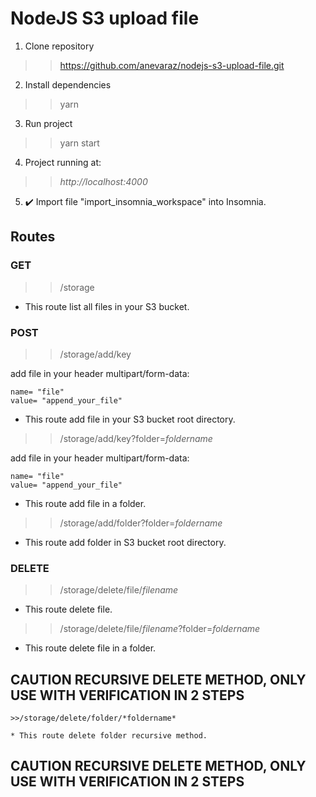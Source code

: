 # NodeJS S3 upload file

1. Clone repository

  >>https://github.com/anevaraz/nodejs-s3-upload-file.git

2. Install dependencies

  >>yarn

3. Run project

  >>yarn start

4. Project running at:

  >>*http://localhost:4000*

5. :heavy_check_mark: Import file "import_insomnia_workspace" into Insomnia.

## Routes

### GET

  >>/storage

  * This route list all files in your S3 bucket.

### POST
  
  >>/storage/add/key

  add file in your header multipart/form-data:
    
    name= "file"
    value= "append_your_file"

  * This route add file in your S3 bucket root directory.


  >>/storage/add/key?folder=*foldername*

  add file in your header multipart/form-data:
    
    name= "file"
    value= "append_your_file"

  * This route add file in a folder.


  >>/storage/add/folder?folder=*foldername*

  * This route add folder in S3 bucket root directory.

### DELETE

  >>/storage/delete/file/*filename*

  * This route delete file.

  >>/storage/delete/file/*filename*?folder=*foldername*

  * This route delete file in a folder.

  ## CAUTION RECURSIVE DELETE METHOD, ONLY USE WITH VERIFICATION IN 2 STEPS
  
    >>/storage/delete/folder/*foldername*

    * This route delete folder recursive method.

  ## CAUTION RECURSIVE DELETE METHOD, ONLY USE WITH VERIFICATION IN 2 STEPS


